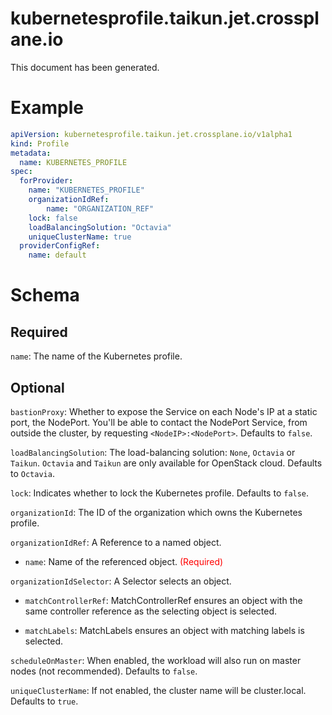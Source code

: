 
kubernetesprofile.taikun.jet.crossplane.io
==========================================


This document has been generated.
  

# Example


```yaml
apiVersion: kubernetesprofile.taikun.jet.crossplane.io/v1alpha1
kind: Profile
metadata:
  name: KUBERNETES_PROFILE
spec:
  forProvider:
    name: "KUBERNETES_PROFILE"
    organizationIdRef:
        name: "ORGANIZATION_REF"
    lock: false
    loadBalancingSolution: "Octavia"
    uniqueClusterName: true
  providerConfigRef:
    name: default

```  

# Schema
  

## Required
  
`name`: The name of the Kubernetes profile.
  

## Optional
  
`bastionProxy`: Whether to expose the Service on each Node's IP at a static port, the NodePort. You'll be able to contact the NodePort Service, from outside the cluster, by requesting `<NodeIP>:<NodePort>`. Defaults to `false`.
  
`loadBalancingSolution`: The load-balancing solution: `None`, `Octavia` or `Taikun`. `Octavia` and `Taikun` are only available for OpenStack cloud. Defaults to `Octavia`.
  
`lock`: Indicates whether to lock the Kubernetes profile. Defaults to `false`.
  
`organizationId`: The ID of the organization which owns the Kubernetes profile.
  
`organizationIdRef`: A Reference to a named object.

* `name`: Name of the referenced object.<font color="red"> (Required)</font>  
  
`organizationIdSelector`: A Selector selects an object.

* `matchControllerRef`: MatchControllerRef ensures an object with the same controller reference as the selecting object is selected.  

* `matchLabels`: MatchLabels ensures an object with matching labels is selected.  
  
`scheduleOnMaster`: When enabled, the workload will also run on master nodes (not recommended). Defaults to `false`.
  
`uniqueClusterName`: If not enabled, the cluster name will be cluster.local. Defaults to `true`.
  
